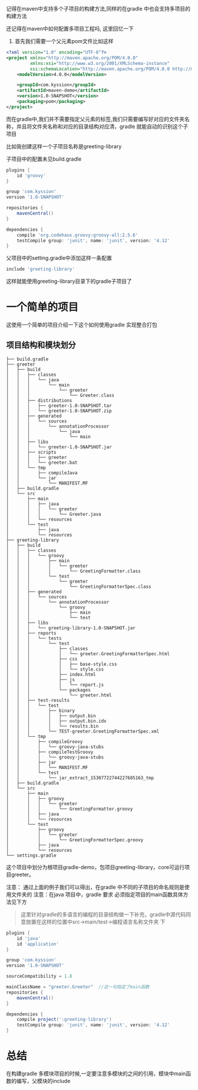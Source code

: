 记得在maven中支持多个子项目的构建方法,同样的在gradle 中也会支持多项目的构建方法

还记得在maven中如何配置多项目工程吗, 这里回忆一下

1. 首先我们需要一个父元素pom文件比如这样

```xml
<?xml version="1.0" encoding="UTF-8"?>
<project xmlns="http://maven.apache.org/POM/4.0.0"
         xmlns:xsi="http://www.w3.org/2001/XMLSchema-instance"
         xsi:schemaLocation="http://maven.apache.org/POM/4.0.0 http://maven.apache.org/xsd/maven-4.0.0.xsd">
    <modelVersion>4.0.0</modelVersion>

    <groupId>com.kyssion</groupId>
    <artifactId>maven-demo</artifactId>
    <version>1.0-SNAPSHOT</version>
    <packaging>pom</packaging>
</project>
```

而在gradle中,我们并不需要指定父元素的标签,我们只需要编写好对应的文件夹名称，并且将文件夹名称和对应的目录结构对应清，gradle 就能自动的识别这个子项目

比如我创建这样一个子项目名称是greeting-library

子项目中的配置未见build.gradle

```groovy
plugins {
    id 'groovy'
}

group 'com.kyssion'
version '1.0-SNAPSHOT'

repositories {
    mavenCentral()
}

dependencies {
    compile 'org.codehaus.groovy:groovy-all:2.5.6'
    testCompile group: 'junit', name: 'junit', version: '4.12'
}
```

父项目中的setting.gradle中添加这样一条配置

```groovy
include 'greeting-library'
```

这样就能使用greeting-library目录下的gradle子项目了

# 一个简单的项目

这使用一个简单的项目介绍一下这个如何使用gradle 实现整合打包

## 项目结构和模块划分

```
├── build.gradle
├── greeter
│   ├── build
│   │   ├── classes
│   │   │   └── java
│   │   │       └── main
│   │   │           └── greeter
│   │   │               └── Greeter.class
│   │   ├── distributions
│   │   │   ├── greeter-1.0-SNAPSHOT.tar
│   │   │   └── greeter-1.0-SNAPSHOT.zip
│   │   ├── generated
│   │   │   └── sources
│   │   │       └── annotationProcessor
│   │   │           └── java
│   │   │               └── main
│   │   ├── libs
│   │   │   └── greeter-1.0-SNAPSHOT.jar
│   │   ├── scripts
│   │   │   ├── greeter
│   │   │   └── greeter.bat
│   │   └── tmp
│   │       ├── compileJava
│   │       └── jar
│   │           └── MANIFEST.MF
│   ├── build.gradle
│   └── src
│       ├── main
│       │   ├── java
│       │   │   └── greeter
│       │   │       └── Greeter.java
│       │   └── resources
│       └── test
│           ├── java
│           └── resources
├── greeting-library
│   ├── build
│   │   ├── classes
│   │   │   └── groovy
│   │   │       ├── main
│   │   │       │   └── greeter
│   │   │       │       └── GreetingFormatter.class
│   │   │       └── test
│   │   │           └── greeter
│   │   │               └── GreetingFormatterSpec.class
│   │   ├── generated
│   │   │   └── sources
│   │   │       └── annotationProcessor
│   │   │           └── groovy
│   │   │               ├── main
│   │   │               └── test
│   │   ├── libs
│   │   │   └── greeting-library-1.0-SNAPSHOT.jar
│   │   ├── reports
│   │   │   └── tests
│   │   │       └── test
│   │   │           ├── classes
│   │   │           │   └── greeter.GreetingFormatterSpec.html
│   │   │           ├── css
│   │   │           │   ├── base-style.css
│   │   │           │   └── style.css
│   │   │           ├── index.html
│   │   │           ├── js
│   │   │           │   └── report.js
│   │   │           └── packages
│   │   │               └── greeter.html
│   │   ├── test-results
│   │   │   └── test
│   │   │       ├── binary
│   │   │       │   ├── output.bin
│   │   │       │   ├── output.bin.idx
│   │   │       │   └── results.bin
│   │   │       └── TEST-greeter.GreetingFormatterSpec.xml
│   │   └── tmp
│   │       ├── compileGroovy
│   │       │   └── groovy-java-stubs
│   │       ├── compileTestGroovy
│   │       │   └── groovy-java-stubs
│   │       ├── jar
│   │       │   └── MANIFEST.MF
│   │       └── test
│   │           └── jar_extract_15307722744227685163_tmp
│   ├── build.gradle
│   └── src
│       ├── main
│       │   ├── groovy
│       │   │   └── greeter
│       │   │       └── GreetingFormatter.groovy
│       │   ├── java
│       │   └── resources
│       └── test
│           ├── groovy
│           │   └── greeter
│           │       └── GreetingFormatterSpec.groovy
│           ├── java
│           └── resources
└── settings.gradle
```

这个项目中划分为根项目gradle-demo，包项目greeting-library，core可运行项目greeter。

注意： 通过上面的例子我们可以得出，在gradle 中不同的子项目的命名规则是使用文件夹的
注意：在java 项目中，gradle 要求 必须指定项目的main函数具体方法见下方

> 这里针对gradle的多语言的编程的目录结构做一下补充，gradle中源代码同意放置在这样的位置中src->main/test->编程语言名称文件夹 下

```groovy
plugins {
    id 'java'
    id 'application'
}

group 'com.kyssion'
version '1.0-SNAPSHOT'

sourceCompatibility = 1.8

mainClassName = "greeter.Greeter"  //这一句指定了main函数
repositories {
    mavenCentral()
}

dependencies {
    compile project(':greeting-library')
    testCompile group: 'junit', name: 'junit', version: '4.12'
}
```

# 总结

在构建gradle 多模块项目的时候,一定要注意多模块的之间的引用，模块中main函数的编写，父模块的include